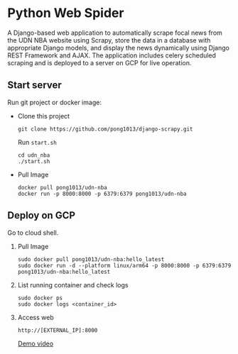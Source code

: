 # Python Web Spider

A Django-based web application to automatically scrape focal news from the UDN NBA website using Scrapy, store the data in a database with appropriate Django models, and display the news dynamically using Django REST Framework and AJAX. The application includes celery scheduled scraping and is deployed to a server on GCP for live operation.

## Start server

Run git project or docker image:

- Clone this project
    
    ```shell
    git clone https://github.com/pong1013/django-scrapy.git
    ```
    
    Run `start.sh`
    
    ```shell
    cd udn_nba
    ./start.sh
    ```
    
- Pull Image
    
    ```shell
    docker pull pong1013/udn-nba
    docker run -p 8000:8000 -p 6379:6379 pong1013/udn-nba
    ```
## Deploy on GCP
Go to cloud shell.
1. Pull Image
    ```shell
    sudo docker pull pong1013/udn-nba:hello_latest
    sudo docker run -d --platform linux/arm64 -p 8000:8000 -p 6379:6379 pong1013/udn-nba:hello_latest
    ```
2. List running container and check logs
    ```shell
    sudo docker ps
    sudo docker logs <container_id>
    ```
3. Access web
    ```shell
    http://[EXTERNAL_IP]:8000
    ```
    [Demo video](https://drive.google.com/file/d/1PwxEXjzfb9MtCpBypuNRhSzT1l_Mt8Xr/view?usp=drive_link)
